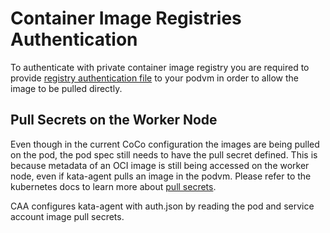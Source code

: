 # Container Image Registries Authentication

To authenticate with private container image registry you are required to provide
[registry authentication file](https://github.com/containers/image/blob/main/docs/containers-auth.json.5.md) to your podvm in order to allow the image to be pulled directly.

## Pull Secrets on the Worker Node

Even though in the current CoCo configuration the images are being pulled on the pod, the pod spec still needs to have the pull secret defined. This is because metadata of an OCI image is still being accessed on the worker node, even if kata-agent pulls an image in the podvm. Please refer to the kubernetes docs to learn more about [pull secrets](https://kubernetes.io/docs/concepts/containers/images/#specifying-imagepullsecrets-on-a-pod).

CAA configures kata-agent with auth.json by reading the pod and service account image pull secrets.
